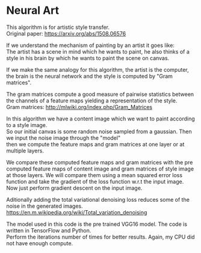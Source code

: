 # Neural Art

This algorithm is for artistic style transfer.    
Original paper: https://arxiv.org/abs/1508.06576

If we understand the mechanism of painting by an artist it goes like:    
The artist has a scene in mind which he wants to paint, he also thinks of a style in his brain by which he wants to paint the scene on canvas.

If we make the same analogy for this algorithm, the artist is the computer,    
the brain is the neural network and the style is computed by "Gram matrices".

The gram matrices compute a good measure of pairwise statistics between the channels of a feature maps yielding a representation of the style.    
Gram matrices: http://mlwiki.org/index.php/Gram_Matrices

In this algorithm we have a content image which we want to paint according to a style image.  
So our initial canvas is some random noise sampled from a gaussian. Then we input the noise image through the "model"   
then we compute the feature maps and gram matrices at one layer or at multiple layers.

We compare these computed feature maps and gram matrices with the pre computed feature maps of content image and gram matrices
of style image at those layers. We will compare them using a mean squared error loss function and take the gradient of the
loss function w.r.t the input image. Now just perform gradient descent on the input image.

Aditionally adding the total variational denoising loss reduces some of the noise in the generated images.  
https://en.m.wikipedia.org/wiki/Total_variation_denoising

The model used in this code is the pre trained VGG16 model. The code is written in TensorFlow and Python.  
Perform the iterations number of times for better results. Again, my CPU did not have enough compute.
